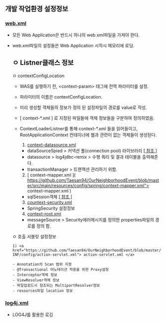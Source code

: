 ## 개발 작업환경 설정정보

### [ web.xml ]( https://github.com/Taesan94/OurNeighborhoodEvent/blob/master/src/main/webapp/WEB-INF/web.xml ) </a>
- 모든 Web Application은 반드시 하나의 web.xml파일을 가져야 한다.
- web.xml파일의 설정들은 Web Application 시작시 메모리에 로딩.

  ㅇ Listner클래스 정보
  - 
  
  ㅇ contextConfigLocation
  - WAS를 실행하기 전, &lt;context-param&gt; 태그에 전역 파라미터를 설정.
  - 파라미터의 이름은 contextConfigLocation.
  - 미리 생성할 객체들의 정보가 정의 된 설정파일의 경로를 value로 작성.
  - [ context-\*.xml ] 로 지정된 파일들에 객체 정보들을 구분하여 정의하였음.
  - ContextLoaderListner를 통해 context-\*.xml 들을 읽어들이고, RootApplicationContext 컨테이너에 웹과 관련이 없는 객체들이 생성된다.

      1) [ context-datasource.xml ]( https://github.com/Taesan94/OurNeighborhoodEvent/blob/master/src/main/resources/config/spring/Sample_context-datasource_for_Git.xml )</a>

       - dataSourceSpied > 커넥션 풀(connection pool) 라이브러리 [ [ 참조 ] ](https://d2.naver.com/helloworld/5102792)
       - datasource > log4jdbc-remix > 수행 쿼리 및 결과 테이블을 출력해준다.
       - transactionManager > 트랜잭션 관리하기 위함.

      2) [ context-mapper.xml ]( https://github.com/Taesan94/OurNeighborhoodEvent/blob/master/src/main/resources/config/spring/context-mapper.xml"> context-mapper.xml )

      - sqlSession객체 [ [ 참조 ] ]( http://mybatis.org/spring/ko/sqlsession.html )
      
      3) [ countext-security.xml ]( https://github.com/Taesan94/OurNeighborhoodEvent/blob/master/src/main/resources/config/spring/context-security.xml )

      - SpringSecurity 설정정보
      
      4) [ context-root.xml ]( https://github.com/Taesan94/OurNeighborhoodEvent/blob/master/src/main/resources/config/spring/context-root.xml )

      - messageSource > Security에러메시지를 정의한 properties파일의 경로를 정의 함.


  ㅇ 호출 서블릿 설정정보

      1) <a href="https://github.com/Taesan94/OurNeighborhoodEvent/blob/master/src/main/webapp/WEB-INF/config/action-servlet.xml"> action-servlet.xml </a>
      
      - Annotation의 Scan 범위 지정
      - @Transactional 어노테이션 적용을 위한 Proxy설정
      - Interceptor객체 정보
      - ViewResolver객체 정보
      - 파일업로드시 참조되는 MultipartResolver정보
      - resources파일 location 정보

### <a href="https://github.com/Taesan94/OurNeighborhoodEvent/blob/master/src/main/resources/log4j.xml"> log4j.xml </a>

- LOG4J를 활용한 로깅
